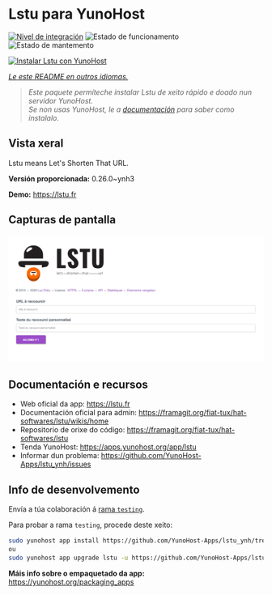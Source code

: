 <!--
NOTA: Este README foi creado automáticamente por <https://github.com/YunoHost/apps/tree/master/tools/readme_generator>
NON debe editarse manualmente.
-->

# Lstu para YunoHost

[![Nivel de integración](https://dash.yunohost.org/integration/lstu.svg)](https://dash.yunohost.org/appci/app/lstu) ![Estado de funcionamento](https://ci-apps.yunohost.org/ci/badges/lstu.status.svg) ![Estado de mantemento](https://ci-apps.yunohost.org/ci/badges/lstu.maintain.svg)

[![Instalar Lstu con YunoHost](https://install-app.yunohost.org/install-with-yunohost.svg)](https://install-app.yunohost.org/?app=lstu)

*[Le este README en outros idiomas.](./ALL_README.md)*

> *Este paquete permíteche instalar Lstu de xeito rápido e doado nun servidor YunoHost.*  
> *Se non usas YunoHost, le a [documentación](https://yunohost.org/install) para saber como instalalo.*

## Vista xeral

Lstu means Let's Shorten That URL.


**Versión proporcionada:** 0.26.0~ynh3

**Demo:** <https://lstu.fr>

## Capturas de pantalla

![Captura de pantalla de Lstu](./doc/screenshots/LSTU_screenshot.png)

## Documentación e recursos

- Web oficial da app: <https://lstu.fr>
- Documentación oficial para admin: <https://framagit.org/fiat-tux/hat-softwares/lstu/wikis/home>
- Repositorio de orixe do código: <https://framagit.org/fiat-tux/hat-softwares/lstu>
- Tenda YunoHost: <https://apps.yunohost.org/app/lstu>
- Informar dun problema: <https://github.com/YunoHost-Apps/lstu_ynh/issues>

## Info de desenvolvemento

Envía a túa colaboración á [rama `testing`](https://github.com/YunoHost-Apps/lstu_ynh/tree/testing).

Para probar a rama `testing`, procede deste xeito:

```bash
sudo yunohost app install https://github.com/YunoHost-Apps/lstu_ynh/tree/testing --debug
ou
sudo yunohost app upgrade lstu -u https://github.com/YunoHost-Apps/lstu_ynh/tree/testing --debug
```

**Máis info sobre o empaquetado da app:** <https://yunohost.org/packaging_apps>
